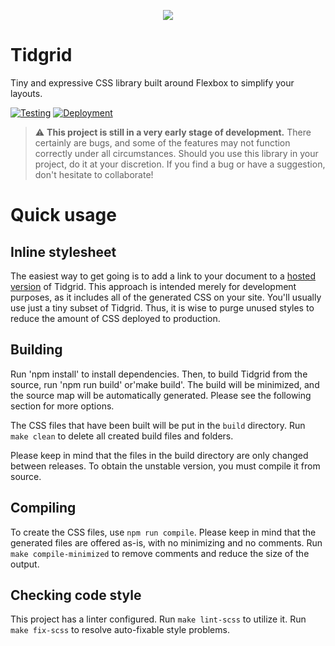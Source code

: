 <p align="center">
    <img src="assets/logo.svg">
</p>

# Tidgrid

Tiny and expressive CSS library built around Flexbox to simplify your layouts.

[![Testing](https://github.com/sneikki/tidgrid/actions/workflows/test.yml/badge.svg)](https://github.com/sneikki/tidgrid/actions/workflows/test.yml)
[![Deployment](https://github.com/sneikki/tidgrid/actions/workflows/deploy.yml/badge.svg)](https://github.com/sneikki/tidgrid/actions/workflows/deploy.yml)

> :warning: **This project is still in a very early stage of development.**
> There certainly are bugs, and some of the features may not function correctly under all circumstances.
> Should you use this library in your project, do it at your discretion.
> If you find a bug or have a suggestion, don't hesitate to collaborate!

# Quick usage

## Inline stylesheet

The easiest way to get going is to add a link to your document to a [hosted version](https://cdn.jsdelivr.net/gh/sneikki/tidgrid@v0.1.0-alpha/build/tidgrid.css) of Tidgrid. This approach is intended merely for development purposes, as it includes all of the generated CSS on your site. You'll usually use just a tiny subset of Tidgrid. Thus, it is wise to purge unused styles to reduce the amount of CSS deployed to production.

## Building

Run 'npm install' to install dependencies. Then, to build Tidgrid from the source, run 'npm run build' or'make build'. The build will be minimized, and the source map will be automatically generated. Please see the following section for more options.

The CSS files that have been built will be put in the `build` directory.
Run `make clean` to delete all created build files and folders.

Please keep in mind that the files in the build directory are only changed between releases.
To obtain the unstable version, you must compile it from source.

## Compiling

To create the CSS files, use `npm run compile`.
Please keep in mind that the generated files are offered as-is, with no minimizing and no comments.
Run `make compile-minimized` to remove comments and reduce the size of the output.

## Checking code style

This project has a linter configured.
Run `make lint-scss` to utilize it.
Run `make fix-scss` to resolve auto-fixable style problems.

